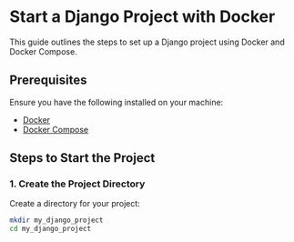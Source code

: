 # Start a Django Project with Docker

This guide outlines the steps to set up a Django project using Docker and Docker Compose.

## Prerequisites

Ensure you have the following installed on your machine:

- [Docker](https://www.docker.com/get-started)
- [Docker Compose](https://docs.docker.com/compose/install/)

## Steps to Start the Project

### 1. Create the Project Directory

Create a directory for your project:

```bash
mkdir my_django_project
cd my_django_project
```

